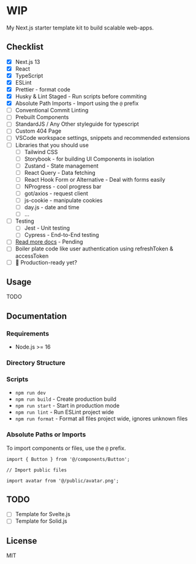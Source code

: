 # WIP

My Next.js starter template kit to build scalable web-apps.

## Checklist

- [x] Next.js 13
- [x] React
- [x] TypeScript
- [x] ESLint
- [x] Prettier - format code
- [x] Husky & Lint Staged - Run scripts before commiting
- [x] Absolute Path Imports - Import using the `@` prefix
- [ ] Conventional Commit Linting
- [ ] Prebuilt Components
- [ ] StandardJS / Any Other styleguide for typescript
- [ ] Custom 404 Page
- [ ] VSCode workspace settings, snippets and recommended extensions
- [ ] Libraries that you should use
  - [ ] Tailwind CSS
  - [ ] Storybook - for building UI Components in isolation
  - [ ] Zustand - State management
  - [ ] React Query - Data fetching
  - [ ] React Hook Form or Alternative - Deal with forms easily
  - [ ] NProgress - cool progress bar
  - [ ] got/axios - request client
  - [ ] js-cookie - manipulate cookies
  - [ ] day.js - date and time
  - [ ] ...
- [ ] Testing
  - [ ] Jest - Unit testing
  - [ ] Cypress - End-to-End testing
- [ ] [Read more docs](https://nextjs.org/docs) - Pending
- [ ] Boiler plate code like user authentication using refreshToken & accessToken
- [ ] 🚀 Production-ready yet?

## Usage

TODO

## Documentation

### Requirements

- Node.js >= 16

### Directory Structure

### Scripts

- `npm run dev`
- `npm run build` - Create production build
- `npm run start` - Start in production mode
- `npm run lint` - Run ESLint project wide
- `npm run format` - Format all files project wide, ignores unknown files

### Absolute Paths or Imports

To import components or files, use the `@` prefix.

```tsx
import { Button } from '@/components/Button';

// Import public files

import avatar from '@/public/avatar.png';
```

## TODO

- [ ] Template for Svelte.js
- [ ] Template for Solid.js

## License

MIT
